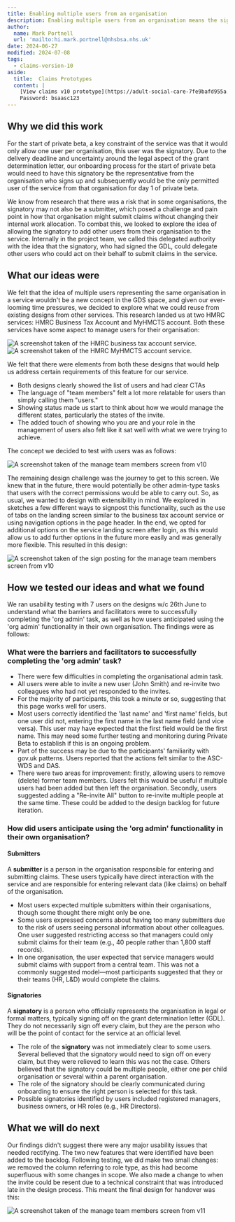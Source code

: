 ```yaml
---
title: Enabling multiple users from an organisation
description: Enabling multiple users from an organisation means the signatory doesn't have to be the only submitter.  
author:
  name: Mark Portnell
  url: 'mailto:hi.mark.portnell@nhsbsa.nhs.uk'
date: 2024-06-27
modified: 2024-07-08
tags:
  - claims-version-10
aside:
  title:  Claims Prototypes
  content: |
    [View claims v10 prototype](https://adult-social-care-7fe9bafd955a.herokuapp.com/claims/prototypes/design/v10/) 
    Password: bsaasc123
---
```


## Why we did this work

For the start of private beta, a key constraint of the service was that it would only allow one user per organisation, this user was the signatory. Due to the delivery deadline and uncertainty around the legal aspect of the grant determination letter, our onboarding process for the start of private beta would need to have this signatory be the representative from the organisation who signs up and subsequently would be the only permitted user of the service from that organisation for day 1 of private beta. 

We know from research that there was a risk that in some organisations, the signatory may not also be a submitter, which posed a challenge and pain point in how that organisation might submit claims without changing their internal work allocation. To combat this, we looked to explore the idea of allowing the signatory to add other users from their organisation to the service. Internally in the project team, we called this delegated authority with the idea that the signatory, who had signed the GDL, could delegate other users who could act on their behalf to submit claims in the service.

## What our ideas were
We felt that the idea of multiple users representing the same organisation in a service wouldn't be a new concept in the GDS space, and given our ever-looming time pressures, we decided to explore what we could reuse from existing designs from other services. This research landed us at two HMRC services: HMRC Business Tax Account and MyHMCTS account. Both these services have some aspect to manage users for their organisation:

![A screenshot taken of the HMRC business tax account service.](business-tax-account.jpg "HMRC Business tax account")
![A screenshot taken of the HMRC MyHMCTS account service.](my-HMCTS-account.jpg "HMRC MyHMCTS account")

We felt that there were elements from both these designs that would help us address certain requirements of this feature for our service. 
- Both designs clearly showed the list of users and had clear CTAs
- The language of "team members" felt a lot more relatable for users than simply calling them "users."
- Showing status made us start to think about how we would manage the different states, particularly the states of the invite.
- The added touch of showing who you are and your role in the management of users also felt like it sat well with what we were trying to achieve.

The concept we decided to test with users was as follows:

![A screenshot taken of the manage team members screen from v10](v10-org-admin.png "v10 of the manage team members screen")

The remaining design challenge was the journey to get to this screen. We knew that in the future, there would potentially be other admin-type tasks that users with the correct permissions would be able to carry out. So, as usual, we wanted to design with extensibility in mind. We explored in sketches a few different ways to signpost this functionality, such as the use of tabs on the landing screen similar to the business tax account service or using navigation options in the page header. In the end, we opted for additional options on the service landing screen after login, as this would allow us to add further options in the future more easily and was generally more flexible. This resulted in this design:

![A screenshot taken of the sign posting for the manage team members screen from v10](org-admin-signposting.png "v10 showing the signposting screen")

## How we tested our ideas and what we found
We ran usability testing with 7 users on the designs w/c 26th June to understand what the barriers and facilitators were to successfully completing the 'org admin' task, as well as how users anticipated using the 'org admin' functionality in their own organisation. The findings were as follows:

### What were the barriers and facilitators to successfully completing the 'org admin' task?
- There were few difficulties in completing the organisational admin task.
- All users were able to invite a new user (John Smith) and re-invite two colleagues who had not yet responded to the invites.
- For the majority of participants, this took a minute or so, suggesting that this page works well for users.
- Most users correctly identified the 'last name' and 'first name' fields, but one user did not, entering the first name in the last name field (and vice versa). This user may have expected that the first field would be the first name. This may need some further testing and monitoring during Private Beta to establish if this is an ongoing problem.
- Part of the success may be due to the participants' familiarity with gov.uk patterns. Users reported that the actions felt similar to the ASC-WDS and DAS.
- There were two areas for improvement: firstly, allowing users to remove (delete) former team members. Users felt this would be useful if multiple users had been added but then left the organisation. Secondly, users suggested adding a "Re-invite All" button to re-invite multiple people at the same time. These could be added to the design backlog for future iteration.

### How did users anticipate using the 'org admin' functionality in their own organisation?

#### Submitters
A **submitter** is a person in the organisation responsible for entering and submitting claims. These users typically have direct interaction with the service and are responsible for entering relevant data (like claims) on behalf of the organisation.

- Most users expected multiple submitters within their organisations, though some thought there might only be one.
- Some users expressed concerns about having too many submitters due to the risk of users seeing personal information about other colleagues. One user suggested restricting access so that managers could only submit claims for their team (e.g., 40 people rather than 1,800 staff records).
- In one organisation, the user expected that service managers would submit claims with support from a central team. This was not a commonly suggested model—most participants suggested that they or their teams (HR, L&D) would complete the claims.

#### Signatories
A **signatory** is a person who officially represents the organisation in legal or formal matters, typically signing off on the grant determination letter (GDL). They do not necessarily sign off every claim, but they are the person who will be the point of contact for the service at an official level.

- The role of the **signatory** was not immediately clear to some users. Several believed that the signatory would need to sign off on every claim, but they were relieved to learn this was not the case. Others believed that the signatory could be multiple people, either one per child organisation or several within a parent organisation.
- The role of the signatory should be clearly communicated during onboarding to ensure the right person is selected for this task.
- Possible signatories identified by users included registered managers, business owners, or HR roles (e.g., HR Directors).

## What we will do next
Our findings didn't suggest there were any major usability issues that needed rectifying. The two new features that were identified have been added to the backlog. Following testing, we did make two small changes: we removed the column referring to role type, as this had become superfluous with some changes in scope. We also made a change to when the invite could be resent due to a technical constraint that was introduced late in the design process. This meant the final design for handover was this:

![A screenshot taken of the manage team members screen from v11](v11-org-admin.png "v11 of the manage team members screen")




